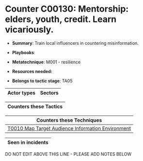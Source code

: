 # Counter C00130: Mentorship: elders, youth, credit. Learn vicariously.

* **Summary**: Train local influencers in countering misinformation. 

* **Playbooks**: 

* **Metatechnique**: M001 - resilience

* **Resources needed:** 

* **Belongs to tactic stage**: TA05


| Actor types | Sectors |
| ----------- | ------- |



| Counters these Tactics |
| ---------------------- |



| Counters these Techniques |
| ------------------------- |
| [T0010 Map Target Audience Information Environment](../generated_pages/techniques/T0010.md) |



| Seen in incidents |
| ----------------- |


DO NOT EDIT ABOVE THIS LINE - PLEASE ADD NOTES BELOW
